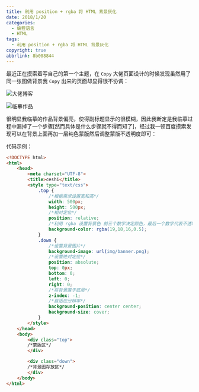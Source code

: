 ```yaml
---
title: 利用 position + rgba 将 HTML 背景灰化
date: 2018/1/20
categories:
  - 编程语言
  - HTML
tags:
  - 利用 position + rgba 将 HTML 背景灰化
copyright: true
abbrlink: 8b008844
---
```


最近正在摸索着写自己的第一个主题，在 `Copy` 大佬页面设计的时候发现虽然用了同一张图做背景我 `Copy` 出来的页面却显得很不协调：

![大佬博客][1]

![临摹作品][2]

很明显我临摹的作品背景偏亮，使得副标题显示的很模糊，因此我断定是我临摹过程中漏掉了一个步骤[然而具体是什么步骤就不得而知了]，经过我一顿百度摸索发现可以在背景上面再加一层纯色蒙版然后调整蒙版不透明度即可：

代码示例：

```html
<!DOCTYPE html>
<html>
    <head>
        <meta charset="UTF-8">
        <title>ceshi</title>
        <style type="text/css">
            .top {
                /*根据需求设置宽和高*/
                width: 500px;
                height: 500px;
                /*相对定位*/
                position: relative;
                /*利用 rgba 设置背景色 前三个数字决定颜色，最后一个数字代表不透明度，1为完全不透明*/
                background-color: rgba(19,18,16,0.5);
            }
            .down {
                /*设置背景图片*/
                background-image: url(img/banner.png);
                /*设置绝对定位*/
                position: absolute;
                top: 0px;
                bottom: 0;
                left: 0;
                right: 0;
                /*将背景置于底层*/
                z-index: -1;
                /*自适应分辨率*/
                background-position: center center;
                background-size: cover;
            }
        </style>
    </head>
    <body>
        <div class="top">
        /*蒙版区*/
        </div>

        <div class="down">
        /*背景图存放区*/
        </div>
    </body>
</html>
```

[1]: https://img.blanc.site/wiki/img/22.png
[2]: https://img.blanc.site/wiki/img/21.png